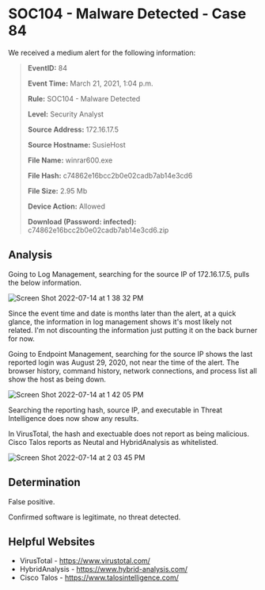 # SOC104 - Malware Detected - Case 84

We received a medium alert for the following information:

>**EventID:** 84
>
>**Event Time:** March 21, 2021, 1:04 p.m.
>
>**Rule:** SOC104 - Malware Detected
>
>**Level:** Security Analyst
>
>**Source Address:** 172.16.17.5
>
>**Source Hostname:** SusieHost
>
>**File Name:** winrar600.exe
>
>**File Hash:** c74862e16bcc2b0e02cadb7ab14e3cd6
>
>**File Size:** 2.95 Mb
>
>**Device Action:** Allowed
>
>**Download (Password: infected):** c74862e16bcc2b0e02cadb7ab14e3cd6.zip
>

## Analysis
Going to Log Management, searching for the source IP of 172.16.17.5, pulls the below information. 

![Screen Shot 2022-07-14 at 1 38 32 PM](https://user-images.githubusercontent.com/74877876/181279875-06a73a6e-4026-4e25-b505-7a077bb8b4be.png)

Since the event time and date is months later than the alert, at a quick glance, the information in log management shows it's most likely not related. I'm not discounting the information just putting it on the back burner for now.

Going to Endpoint Management, searching for the source IP shows the last reported login was August 29, 2020, not near the time of the alert. The browser history, command history, network connections, and process list all show the host as being down. 

![Screen Shot 2022-07-14 at 1 42 05 PM](https://user-images.githubusercontent.com/74877876/181280594-fe163d5c-1841-416e-bf7b-dee6216bd8f2.png)

Searching the reporting hash, source IP, and executable in Threat Intelligence does now show any results. 

In VirusTotal, the hash and exectuable does not report as being malicious. Cisco Talos reports as Neutal and HybridAnalysis as whitelisted. 

![Screen Shot 2022-07-14 at 2 03 45 PM](https://user-images.githubusercontent.com/74877876/181298742-9ab931c1-2c44-4fc2-8833-c20a96594292.png)


## Determination 
False positive. 

Confirmed software is legitimate, no threat detected. 

## Helpful Websites
- VirusTotal - https://www.virustotal.com/
- HybridAnalysis - https://www.hybrid-analysis.com/
- Cisco Talos - https://www.talosintelligence.com/





